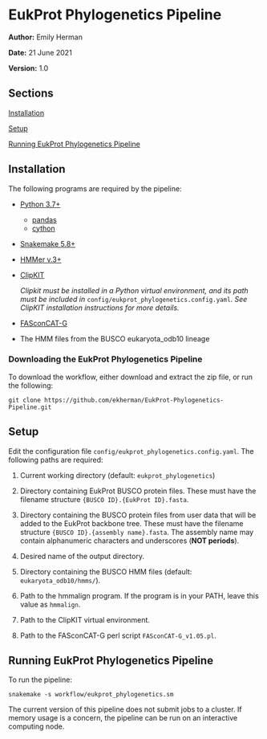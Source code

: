 # EukProt Phylogenetics Pipeline

**Author:** Emily Herman

**Date:** 21 June 2021

**Version:** 1.0

## Sections

[Installation](#installation)

[Setup](#setup)

[Running EukProt Phylogenetics Pipeline](#running-eukprot-phylogenetics-pipeline)


## Installation

The following programs are required by the pipeline:
- [Python 3.7+](https://www.python.org/downloads/)
    - [pandas](https://pypi.org/project/pandas/)
    - [cython](https://pypi.org/project/Cython/)
- [Snakemake 5.8+](https://snakemake.readthedocs.io/en/stable/)
- [HMMer v.3+](http://hmmer.org/)
- [ClipKIT](https://jlsteenwyk.com/ClipKIT/)

    *Clipkit must be installed in a Python virtual environment, and its
path must be included in* `config/eukprot_phylogenetics.config.yaml`.
*See ClipKIT installation instructions for more details.*
- [FASconCAT-G](https://github.com/PatrickKueck/FASconCAT-G)
- The HMM files from the BUSCO eukaryota_odb10 lineage

### Downloading the EukProt Phylogenetics Pipeline

To download the workflow, either download and extract the zip file, or
run the following:

```
git clone https://github.com/ekherman/EukProt-Phylogenetics-Pipeline.git
```

## Setup

Edit the configuration file `config/eukprot_phylogenetics.config.yaml`.
The following paths are required:

1. Current working directory (default: `eukprot_phylogenetics`)
2. Directory containing EukProt BUSCO protein files. These must have the
filename structure `{BUSCO ID}.{EukProt ID}.fasta`.
3. Directory containing the BUSCO protein files from user data that will
 be added to the EukProt backbone tree. These must have the filename
structure `{BUSCO ID}.{assembly name}.fasta`. The assembly name may
contain alphanumeric characters and underscores (**NOT periods**).
4. Desired name of the output directory.

5. Directory containing the BUSCO HMM files (default:
`eukaryota_odb10/hmms/`).
6. Path to the hmmalign program. If the program is in your PATH, leave
this value as `hmmalign`.
7. Path to the ClipKIT virtual environment.
8. Path to the FASconCAT-G perl script `FASconCAT-G_v1.05.pl`.

## Running EukProt Phylogenetics Pipeline

To run the pipeline:

```
snakemake -s workflow/eukprot_phylogenetics.sm
```

The current version of this pipeline does not submit jobs to a cluster.
If memory usage is a concern, the pipeline can be run on an interactive
computing node.